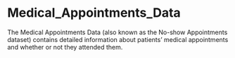 # Medical_Appointments_Data
The Medical Appointments Data (also known as the No-show Appointments dataset) contains detailed information about patients’ medical appointments and whether or not they attended them.
